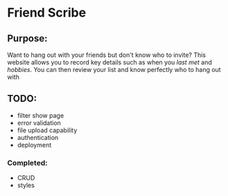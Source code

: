 # Friend Scribe

## Purpose:
Want to hang out with your friends but don't know who to invite? This website allows you to record key details such as when you *last met* and *hobbies*. You can then review your list and know perfectly who to hang out with

## TODO:
* filter show page
* error validation
* file upload capability
* authentication
* deployment

### Completed:
* CRUD
* styles
